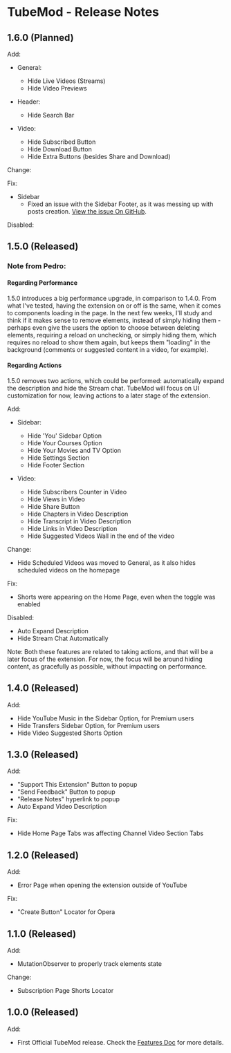 # TubeMod - Release Notes

## 1.6.0 (Planned)

Add:

- General:
  - Hide Live Videos (Streams)
  - Hide Video Previews

- Header:
  - Hide Search Bar

- Video:
  - Hide Subscribed Button
  - Hide Download Button
  - Hide Extra Buttons (besides Share and Download)

Change:

Fix:

- Sidebar
  - Fixed an issue with the Sidebar Footer, as it was messing up with posts creation. [View the issue On GitHub](https://github.com/Pedro-Gregorio/TubeMod/issues/60).

Disabled:

## 1.5.0 (Released)

### **Note from Pedro**:

#### Regarding Performance

1.5.0 introduces a big performance upgrade, in comparison to 1.4.0. From what I've tested, having the extension on or off is the same, when it comes to components loading in the page. In the next few weeks, I'll study and think if it makes sense to remove elements, instead of simply hiding them - perhaps even give the users the option to choose between deleting elements, requiring a reload on unchecking, or simply hiding them, which requires no reload to show them again, but keeps them "loading" in the background (comments or suggested content in a video, for example).

#### Regarding Actions

1.5.0 removes two actions, which could be performed: automatically expand the description and hide the Stream chat. TubeMod will focus on UI customization for now, leaving actions to a later stage of the extension.

Add:

- Sidebar:

  - Hide 'You' Sidebar Option
  - Hide Your Courses Option
  - Hide Your Movies and TV Option
  - Hide Settings Section
  - Hide Footer Section

- Video:
  - Hide Subscribers Counter in Video
  - Hide Views in Video
  - Hide Share Button
  - Hide Chapters in Video Description
  - Hide Transcript in Video Description
  - Hide Links in Video Description
  - Hide Suggested Videos Wall in the end of the video

Change:

- Hide Scheduled Videos was moved to General, as it also hides scheduled videos on the homepage

Fix:

- Shorts were appearing on the Home Page, even when the toggle was enabled

Disabled:

- Auto Expand Description
- Hide Stream Chat Automatically

Note: Both these features are related to taking actions, and that will be a later focus of the extension. For now, the focus will be around hiding content, as gracefully as possible, without impacting on performance.

## 1.4.0 (Released)

Add:

- Hide YouTube Music in the Sidebar Option, for Premium users
- Hide Transfers Sidebar Option, for Premium users
- Hide Video Suggested Shorts Option

## 1.3.0 (Released)

Add:

- "Support This Extension" Button to popup
- "Send Feedback" Button to popup
- "Release Notes" hyperlink to popup
- Auto Expand Video Description

Fix:

- Hide Home Page Tabs was affecting Channel Video Section Tabs

## 1.2.0 (Released)

Add:

- Error Page when opening the extension outside of YouTube

Fix:

- "Create Button" Locator for Opera

## 1.1.0 (Released)

Add:

- MutationObserver to properly track elements state

Change:

- Subscription Page Shorts Locator

## 1.0.0 (Released)

Add:

- First Official TubeMod release. Check the [Features Doc](Features.md) for more details.
